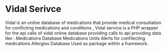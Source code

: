 # Vidal Serivce
Vidal is an online database of medications that provide medical consultation for conflicting medications and conditions ,
Vidal service is a PHP wrapper for the api calls of vidal online database providing calls to api providing data like :
Medications Database 
Medications Units
Alerts for confilecting medications 
Allergies Database
Used as package within a framework.
